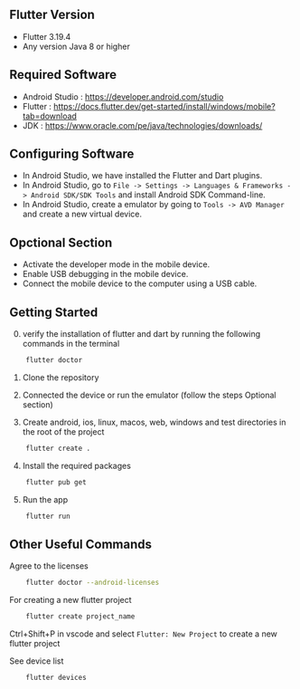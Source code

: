 ## Flutter Version

- Flutter 3.19.4
- Any version Java 8 or higher

## Required Software

- Android Studio : https://developer.android.com/studio
- Flutter : https://docs.flutter.dev/get-started/install/windows/mobile?tab=download
- JDK : https://www.oracle.com/pe/java/technologies/downloads/

## Configuring Software

- In Android Studio, we have installed the Flutter and Dart plugins.
- In Android Studio, go to `File -> Settings -> Languages & Frameworks -> Android SDK/SDK Tools` and install Android SDK Command-line.
- In Android Studio, create a emulator by going to `Tools -> AVD Manager` and create a new virtual device.

## Opctional Section

- Activate the developer mode in the mobile device.
- Enable USB debugging in the mobile device.
- Connect the mobile device to the computer using a USB cable.

## Getting Started

0. verify the installation of flutter and dart by running the following commands in the terminal

```bash
    flutter doctor
```

1. Clone the repository

2. Connected the device or run the emulator (follow the steps Optional section)

3. Create android, ios, linux, macos, web, windows and test directories in the root of the project

```bash
    flutter create .
```

4. Install the required packages

```bash
    flutter pub get
```
5. Run the app

```bash
    flutter run
```

## Other Useful Commands

Agree to the licenses

```bash
    flutter doctor --android-licenses
```

For creating a new flutter project

```bash
    flutter create project_name
```
Ctrl+Shift+P in vscode and select `Flutter: New Project` to create a new flutter project

See device list

```bash
    flutter devices
```
